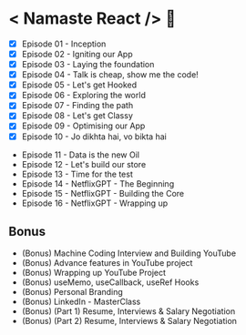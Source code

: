 # < Namaste React /> 🚀
- [x] Episode 01 - Inception 
- [x] Episode 02 - Igniting our App 
- [x] Episode 03 - Laying the foundation 
- [x] Episode 04 - Talk is cheap, show me the code! 
- [x] Episode 05 - Let's get Hooked 
- [x] Episode 06 - Exploring the world 
- [x] Episode 07 - Finding the path 
- [x] Episode 08 - Let's get Classy 
- [x] Episode 09 - Optimising our App 
- [x] Episode 10 - Jo dikhta hai, vo bikta hai 
- Episode 11 - Data is the new Oil 
- Episode 12 - Let's build our store 
- Episode 13 - Time for the test 
- Episode 14 - NetflixGPT - The Beginning 
- Episode 15 - NetflixGPT - Building the Core 
- Episode 16 - NetflixGPT - Wrapping up 
##  Bonus
- (Bonus) Machine Coding Interview and Building YouTube 
- (Bonus) Advance features in YouTube project 
- (Bonus) Wrapping up YouTube Project 
- (Bonus) useMemo, useCallback, useRef Hooks 
- (Bonus) Personal Branding 
- (Bonus) LinkedIn - MasterClass 
- (Bonus) (Part 1) Resume, Interviews & Salary Negotiation 
- (Bonus) (Part 2) Resume, Interviews & Salary Negotiation 
